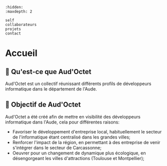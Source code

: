 ```{toctree}
:hidden:
:maxdepth: 2

self
collaborateurs
projets
contact
```

# Accueil

## 🥇 Qu'est-ce que Aud'Octet

Aud'Octet est un collectif réunissant différents profils de développeurs informatique dans le département de l'Aude.

## 🚀 Objectif de Aud'Octet

Aud'Octet a été créé afin de mettre en visibilité des développeurs informatique dans l'Aude, cela pour différentes raisons:
- Favoriser le développement d'entreprise local, habituellement le secteur de l'informatique étant centralisé dans les grandes villes;
- Renforcer l'impact de la région, en permettant à des entreprise de venir s'intégrer dans le secteur de Carcassonne;
- Oeuvrer pour un changement de dynamique plus écologique, en désengorgeant les villes d'attractions (Toulouse et Montpellier);
